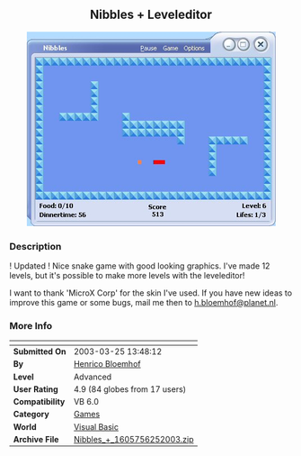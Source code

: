 ﻿<div align="center">

## Nibbles \+ Leveleditor

<img src="PIC2003623316429151.jpg">
</div>

### Description

! Updated ! Nice snake game with good looking graphics. I've made 12 levels, but it's possible to make more levels with the leveleditor!

I want to thank 'MicroX Corp' for the skin I've used. If you have new ideas to improve this game or some bugs, mail me then to h.bloemhof@planet.nl.
 
### More Info
 


<span>             |<span>
---                |---
**Submitted On**   |2003-03-25 13:48:12
**By**             |[Henrico Bloemhof](https://github.com/Planet-Source-Code/PSCIndex/blob/master/ByAuthor/henrico-bloemhof.md)
**Level**          |Advanced
**User Rating**    |4.9 (84 globes from 17 users)
**Compatibility**  |VB 6\.0
**Category**       |[Games](https://github.com/Planet-Source-Code/PSCIndex/blob/master/ByCategory/games__1-38.md)
**World**          |[Visual Basic](https://github.com/Planet-Source-Code/PSCIndex/blob/master/ByWorld/visual-basic.md)
**Archive File**   |[Nibbles\_\+\_1605756252003\.zip](https://github.com/Planet-Source-Code/henrico-bloemhof-nibbles-leveleditor__1-46376/archive/master.zip)









